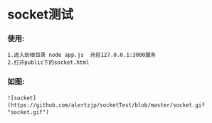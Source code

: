# socket测试
### 使用:
    1.进入到根目录 node app.js  开启127.0.0.1:3000服务
    2.打开public下的socket.html
### 如图:
    ![socket](https://github.com/alertzjp/socketTest/blob/master/socket.gif "socket.gif")

